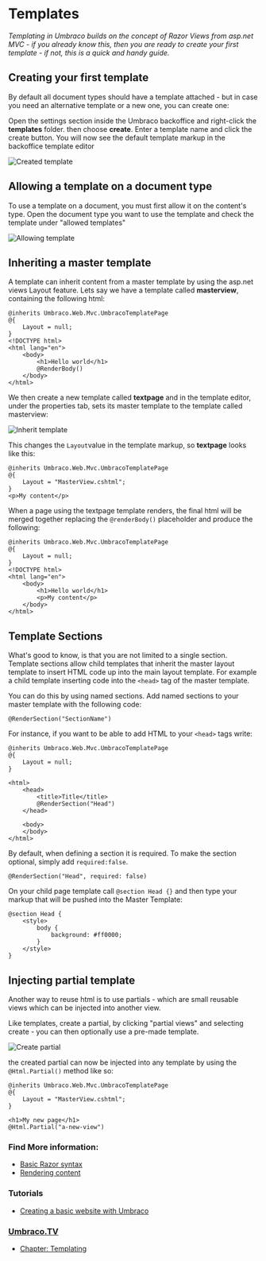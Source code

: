 # Templates

_Templating in Umbraco builds on the concept of Razor Views from asp.net MVC - if you already know this, then you are ready to create your first template - if not, this is a quick and handy guide._

## Creating your first template
By default all document types should have a template attached - but in case you need an alternative template or a new one, you can create one:

Open the settings section inside the Umbraco backoffice and right-click the **templates** folder. then choose **create**. Enter a template name and click the create button. You will now see the default template markup in the backoffice template editor

![Created template](images/create-template.png)


## Allowing a template on a document type
To use a template on a document, you must first allow it on the content's type. Open the document type you want to use the template and check the template under "allowed templates"

![Allowing template](images/allow-template.png)


## Inheriting a master template
A template can inherit content from a master template by using the asp.net views Layout feature. Lets say we have a template called **masterview**, containing the following html:

    @inherits Umbraco.Web.Mvc.UmbracoTemplatePage
    @{
        Layout = null;
    }
    <!DOCTYPE html>
    <html lang="en">
        <body>
    		<h1>Hello world</h1>
            @RenderBody()
        </body>
    </html>

We then create a new template called **textpage** and in the template editor, under the properties tab, sets its master template to the template called masterview:

![Inherit template](images/inherit-template.png)

This changes the `Layout`value in the template markup, so **textpage** looks like this:

    @inherits Umbraco.Web.Mvc.UmbracoTemplatePage
    @{
        Layout = "MasterView.cshtml";
    }
    <p>My content</p>

When a page using the textpage template renders, the final html will be merged together replacing the `@renderBody()` placeholder and produce the following:

    @inherits Umbraco.Web.Mvc.UmbracoTemplatePage
    @{
        Layout = null;
    }
    <!DOCTYPE html>
    <html lang="en">
        <body>
    		<h1>Hello world</h1>
            <p>My content</p>
        </body>
    </html>

## Template Sections
What's good to know, is that you are not limited to a single section. Template sections allow child templates that inherit the master layout template to insert HTML code up into the main layout template. For example a child template inserting code into the `<head>` tag of the master template.

You can do this by using named sections. Add named sections to your master template with the following code:

    @RenderSection("SectionName")

For instance, if you want to be able to add HTML to your `<head>` tags write:

    @inherits Umbraco.Web.Mvc.UmbracoTemplatePage
    @{
        Layout = null;
    }

    <html>
        <head>
            <title>Title</title>
            @RenderSection("Head")
        </head>

        <body>
        </body>
    </html>

By default, when defining a section it is required. To make the section optional, simply add  `required:false`.

    @RenderSection("Head", required: false)

On your child page template call `@section Head {}` and then type your markup that will be pushed into the Master Template:

    @section Head {
        <style>
            body {
                background: #ff0000;
            }
        </style>
    }

## Injecting partial template
Another way to reuse html is to use partials - which are small reusable views which can be injected into another view.

Like templates, create a partial, by clicking "partial views" and selecting create - you can then optionally use a pre-made template.

![Create partial](images/create-partial.png)

the created partial can now be injected into any template by using the `@Html.Partial()` method like so:

    @inherits Umbraco.Web.Mvc.UmbracoTemplatePage
    @{
        Layout = "MasterView.cshtml";
    }

    <h1>My new page</h1>
    @Html.Partial("a-new-view")

### Find More information:

- [Basic Razor syntax](basic-razor-syntax.md)
- [Rendering content](../Rendering-Content/)

### Tutorials
- [Creating a basic website with Umbraco](../../../Tutorials/Creating-Basic-Site/)

### [Umbraco.TV](https://umbraco.tv)
- [Chapter: Templating](https://umbraco.tv/videos/umbraco-v7/implementor/fundamentals/templating/introduction/)
